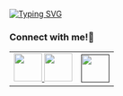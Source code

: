 <a href="https://git.io/typing-svg"><img src="https://readme-typing-svg.herokuapp.com?font=IBM+Plex+Mono&weight=500&size=35&duration=2000&center=true&vCenter=true&multiline=true&repeat=false&random=false&width=1000&height=120&lines=<Heyy+There!;This+is+SHANMUKH./>" alt="Typing SVG" /></a>

<a name="connect-with-me"></a>
### Connect with me!🤳
<table>
    <tbody>
        <tr>
            <td><a href="https://t.me/shanmukh25">
            <img height="50" src="https://www.vectorlogo.zone/logos/telegram/telegram-ar21.svg/>
            </a></td>
            <td><a href="https://www.linkedin.com/in/shanmukh-anaparthi/">
            <img height="50" src="https://www.vectorlogo.zone/logos/linkedin/linkedin-ar21.svg" />
            </a></td>
            <td><a href="">
            <img height="50" src="https://www.vectorlogo.zone/logos/spotify/spotify-ar21.svg"/>
            </a></td>
        </tr>
    </tbody>
</table>
